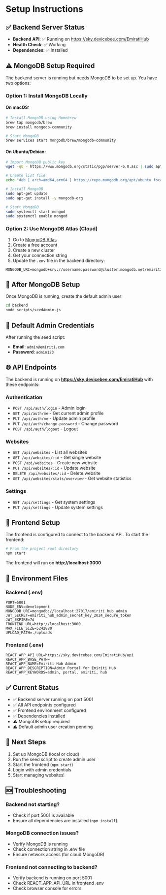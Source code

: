 # Setup Instructions

## ✅ Backend Server Status
- **Backend API**: ✅ Running on https://sky.devicebee.com/EmiratiHub
- **Health Check**: ✅ Working
- **Dependencies**: ✅ Installed

## ⚠️ MongoDB Setup Required

The backend server is running but needs MongoDB to be set up. You have two options:

### Option 1: Install MongoDB Locally

#### On macOS:
```bash
# Install MongoDB using Homebrew
brew tap mongodb/brew
brew install mongodb-community

# Start MongoDB
brew services start mongodb/brew/mongodb-community
```

#### On Ubuntu/Debian:
```bash
# Import MongoDB public key
wget -qO - https://www.mongodb.org/static/pgp/server-6.0.asc | sudo apt-key add -

# Create list file
echo "deb [ arch=amd64,arm64 ] https://repo.mongodb.org/apt/ubuntu focal/mongodb-org/6.0 multiverse" | sudo tee /etc/apt/sources.list.d/mongodb-org-6.0.list

# Install MongoDB
sudo apt-get update
sudo apt-get install -y mongodb-org

# Start MongoDB
sudo systemctl start mongod
sudo systemctl enable mongod
```

### Option 2: Use MongoDB Atlas (Cloud)

1. Go to [MongoDB Atlas](https://www.mongodb.com/atlas)
2. Create a free account
3. Create a new cluster
4. Get your connection string
5. Update the `.env` file in the backend directory:

```env
MONGODB_URI=mongodb+srv://username:password@cluster.mongodb.net/emiriti_hub_admin
```

## 🚀 After MongoDB Setup

Once MongoDB is running, create the default admin user:

```bash
cd backend
node scripts/seedAdmin.js
```

## 🔐 Default Admin Credentials

After running the seed script:
- **Email**: `admin@emiriti.com`
- **Password**: `admin123`

## 🌐 API Endpoints

The backend is running on **https://sky.devicebee.com/EmiratiHub** with these endpoints:

### Authentication
- `POST /api/auth/login` - Admin login
- `GET /api/auth/me` - Get current admin profile
- `PUT /api/auth/me` - Update admin profile
- `PUT /api/auth/change-password` - Change password
- `POST /api/auth/logout` - Logout

### Websites
- `GET /api/websites` - List all websites
- `GET /api/websites/:id` - Get single website
- `POST /api/websites` - Create new website
- `PUT /api/websites/:id` - Update website
- `DELETE /api/websites/:id` - Delete website
- `GET /api/websites/stats/overview` - Get website statistics

### Settings
- `GET /api/settings` - Get system settings
- `PUT /api/settings` - Update system settings

## 🎨 Frontend Setup

The frontend is configured to connect to the backend API. To start the frontend:

```bash
# From the project root directory
npm start
```

The frontend will run on **http://localhost:3000**

## 🔧 Environment Files

### Backend (.env)
```env
PORT=5001
NODE_ENV=development
MONGODB_URI=mongodb://localhost:27017/emiriti_hub_admin
JWT_SECRET=emiriti_hub_admin_secret_key_2024_secure_token
JWT_EXPIRE=7d
FRONTEND_URL=http://localhost:3000
MAX_FILE_SIZE=5242880
UPLOAD_PATH=./uploads
```

### Frontend (.env)
```env
REACT_APP_API_URL=https://sky.devicebee.com/EmiratiHub/api
REACT_APP_BASE_PATH=
REACT_APP_NAME=Emiriti Hub Admin
REACT_APP_DESCRIPTION=Admin Portal for Emiriti Hub
REACT_APP_KEYWORDS=admin, portal, emiriti, hub
```

## ✅ Current Status

- ✅ Backend server running on port 5001
- ✅ All API endpoints configured
- ✅ Frontend environment configured
- ✅ Dependencies installed
- ⚠️ MongoDB setup required
- ⚠️ Default admin user creation pending

## 🎯 Next Steps

1. Set up MongoDB (local or cloud)
2. Run the seed script to create admin user
3. Start the frontend (`npm start`)
4. Login with admin credentials
5. Start managing websites!

## 🆘 Troubleshooting

### Backend not starting?
- Check if port 5001 is available
- Ensure all dependencies are installed (`npm install`)

### MongoDB connection issues?
- Verify MongoDB is running
- Check connection string in .env file
- Ensure network access (for cloud MongoDB)

### Frontend not connecting to backend?
- Verify backend is running on port 5001
- Check REACT_APP_API_URL in frontend .env
- Check browser console for errors

